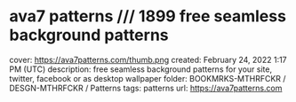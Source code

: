 # ava7 patterns /// 1899 free seamless background patterns

cover: https://ava7patterns.com/thumb.png
created: February 24, 2022 1:17 PM (UTC)
description: free seamless background patterns for your site, twitter, facebook or as desktop wallpaper
folder: BOOKMRKS-MTHRFCKR / DESGN-MTHRFCKR / Patterns
tags: patterns
url: https://ava7patterns.com